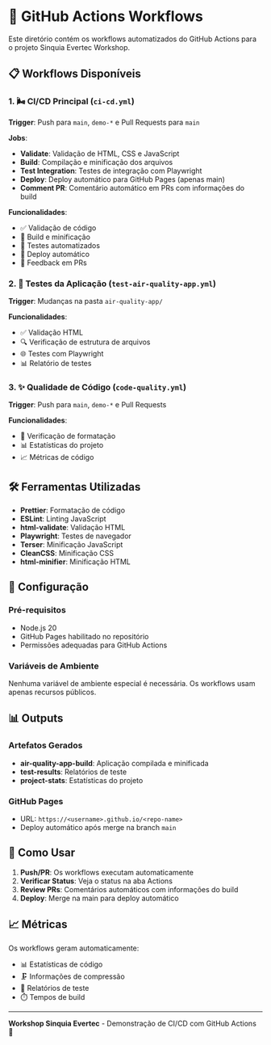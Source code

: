 # 🚀 GitHub Actions Workflows

Este diretório contém os workflows automatizados do GitHub Actions para o projeto Sinquia Evertec Workshop.

## 📋 Workflows Disponíveis

### 1. 🌬️ CI/CD Principal (`ci-cd.yml`)
**Trigger**: Push para `main`, `demo-*` e Pull Requests para `main`

**Jobs**:
- **Validate**: Validação de HTML, CSS e JavaScript
- **Build**: Compilação e minificação dos arquivos
- **Test Integration**: Testes de integração com Playwright
- **Deploy**: Deploy automático para GitHub Pages (apenas main)
- **Comment PR**: Comentário automático em PRs com informações do build

**Funcionalidades**:
- ✅ Validação de código
- 🔨 Build e minificação
- 🧪 Testes automatizados
- 🚀 Deploy automático
- 💬 Feedback em PRs

### 2. 🧪 Testes da Aplicação (`test-air-quality-app.yml`)
**Trigger**: Mudanças na pasta `air-quality-app/`

**Funcionalidades**:
- ✅ Validação HTML
- 🔍 Verificação de estrutura de arquivos
- 🌐 Testes com Playwright
- 📊 Relatório de testes

### 3. ✨ Qualidade de Código (`code-quality.yml`)
**Trigger**: Push para `main`, `demo-*` e Pull Requests

**Funcionalidades**:
- 🎨 Verificação de formatação
- 📊 Estatísticas do projeto
- 📈 Métricas de código

## 🛠️ Ferramentas Utilizadas

- **Prettier**: Formatação de código
- **ESLint**: Linting JavaScript
- **html-validate**: Validação HTML
- **Playwright**: Testes de navegador
- **Terser**: Minificação JavaScript
- **CleanCSS**: Minificação CSS
- **html-minifier**: Minificação HTML

## 🔧 Configuração

### Pré-requisitos
- Node.js 20
- GitHub Pages habilitado no repositório
- Permissões adequadas para GitHub Actions

### Variáveis de Ambiente
Nenhuma variável de ambiente especial é necessária. Os workflows usam apenas recursos públicos.

## 📊 Outputs

### Artefatos Gerados
- **air-quality-app-build**: Aplicação compilada e minificada
- **test-results**: Relatórios de teste
- **project-stats**: Estatísticas do projeto

### GitHub Pages
- URL: `https://<username>.github.io/<repo-name>`
- Deploy automático após merge na branch `main`

## 🚀 Como Usar

1. **Push/PR**: Os workflows executam automaticamente
2. **Verificar Status**: Veja o status na aba Actions
3. **Review PRs**: Comentários automáticos com informações do build
4. **Deploy**: Merge na main para deploy automático

## 📈 Métricas

Os workflows geram automaticamente:
- 📊 Estatísticas de código
- 🗜️ Informações de compressão
- 🧪 Relatórios de teste
- ⏱️ Tempos de build

---

**Workshop Sinquia Evertec** - Demonstração de CI/CD com GitHub Actions 🚀
